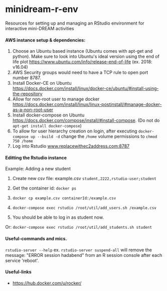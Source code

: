 # minidream-r-env
Resources for setting up and managing an RStudio environment for interactive mini-DREAM activities

#### AWS instance setup & dependencies:
1. Choose an Ubuntu based instance (Ubuntu comes with apt-get and python). Make sure to look into Ubuntu's ideal version using the end of life plot https://www.ubuntu.com/info/release-end-of-life (ex. 2018: v16.04)
2. AWS Security groups would need to have a TCP rule to open port number 8787.
3. Install Docker-CE on Ubuntu https://docs.docker.com/install/linux/docker-ce/ubuntu/#install-using-the-repository
4. Allow for non-root user to manage docker https://docs.docker.com/install/linux/linux-postinstall/#manage-docker-as-a-non-root-user
5. Install docker-compose on Ubuntu https://docs.docker.com/compose/install/#install-compose.  (Do not do `apt-get install docker-compose`)
6. To allow for user hierarchy creation on login, after executing `docker-compose up --build -d` change the `/home` volume permissions to `chmod 750 /home`
7. Log into Rstudio www.replacewithec2address.com:8787

#### Editting the Rstudio instance
Example: Adding a new student
1. Create new csv file: example.csv
`student,2222,rstudio-user;student`
2. Get the container id: `docker ps`

3. `docker cp example.csv containerId:/example.csv`

4. `docker-compose exec rstudio /root/util/add_users.sh /example.csv`

5. You should be able to log in as student now.

Or:
`docker-compose exec rstudio /root/util/add_students.sh student`

#### Useful-commands and mics. 
`rstudio-server --help` ex. `rstudio-server suspend-all` will remove the message: "ERROR session hadabend" from an R session console after each service 'reboot'.

#### Useful-links 
- https://hub.docker.com/u/rocker/










